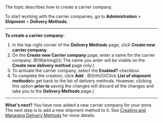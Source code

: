 The topic describes how to create a carrier company.

To start working with the carrier companies, go to **Administration** > **Shipment** > **Delivery Methods**.
***
**To create a carrier company:**
1. In the top-right corner of the **Delivery Methods** page, click **Create new carrier company**.
2. On the **Create new Carrier company** page, enter a name for the carrier company:
@(Warning)()( The name you enter will be visible on the **Create new delivery method** page only.)
4. To activate the carrier company, select the **Enabled?** checkbox. 
5. To complete the creation, click **Add** .
@(Info)()(Click **List of shipment methods**to get back to the list of delivery methods. However, clicking this option **prior to** saving the changes will discard all the changes and take you to the **Delivery Methods** page.)

***
**What's next?**
You have now added a new carrier company for your store.
The next step is to add a new shipment method to it. See [Creating and Managing Delivery Methods](https://documentation.spryker.com/docs/en/en/creating-and-managing-shipment-methods) for more details.